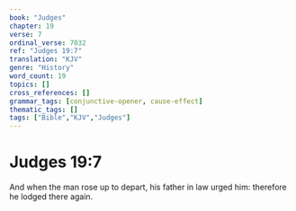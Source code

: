 ```yaml
---
book: "Judges"
chapter: 19
verse: 7
ordinal_verse: 7032
ref: "Judges 19:7"
translation: "KJV"
genre: "History"
word_count: 19
topics: []
cross_references: []
grammar_tags: [conjunctive-opener, cause-effect]
thematic_tags: []
tags: ["Bible","KJV","Judges"]
---
```


# Judges 19:7

And when the man rose up to depart, his father in law urged him: therefore he lodged there again.
